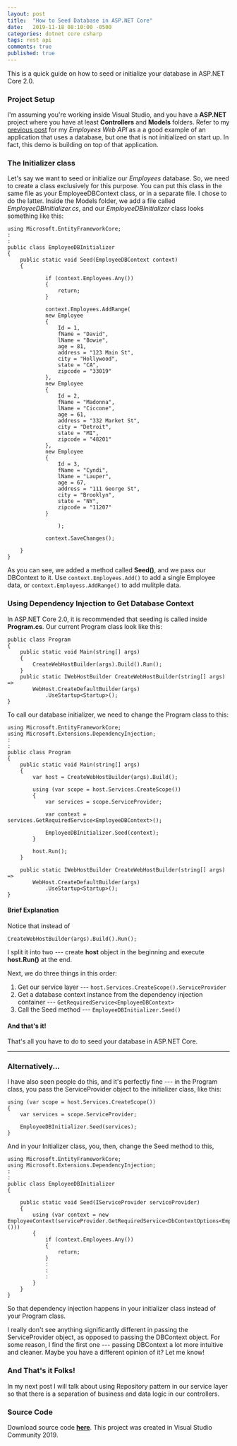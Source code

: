 ```yaml
---
layout: post
title:  "How to Seed Database in ASP.NET Core"
date:   2019-11-18 08:10:00 -0500
categories: dotnet core csharp
tags: rest api
comments: true
published: true
---
```


This is a quick guide on how to seed or initialize your database in ASP.NET Core 2.0. <!--more--> 

### Project Setup
I'm assuming you're working inside Visual Studio, and you have a **ASP.NET** project where you have at least **Controllers** and **Models** folders. Refer to my [previous post][web-api-post] for my *Employees Web API* as a a good example of an application that uses a database, but one that is not initialized on start up. In fact, this demo is building on top of that application.

### The Initializer class
Let's say we want to seed or initialize our *Employees* database. So, we need to create a class exclusively for this purpose. You can put this class in the same file as your EmployeeDBContext class, or in a separate file. I chose to do the latter. Inside the Models folder, we add a file called *EmployeeDBInitializer.cs*, and our *EmployeeDBInitializer* class looks something like this:
```
using Microsoft.EntityFrameworkCore;
:
:
public class EmployeeDBInitializer
{
    public static void Seed(EmployeeDBContext context)
    {
        
            if (context.Employees.Any())
            {
                return;
            }

            context.Employees.AddRange(
            new Employee
            {
                Id = 1,
                fName = "David",
                lName = "Bowie",
                age = 81,
                address = "123 Main St",
                city = "Hollywood",
                state = "CA",
                zipcode = "33019"
            },
            new Employee
            {
                Id = 2,
                fName = "Madonna",
                lName = "Ciccone",
                age = 61,
                address = "332 Market St",
                city = "Detroit",
                state = "MI",
                zipcode = "48201"
            },
            new Employee
            {
                Id = 3,
                fName = "Cyndi",
                lName = "Lauper",
                age = 67,
                address = "111 George St",
                city = "Brooklyn",
                state = "NY",
                zipcode = "11207"
            }

                );

            context.SaveChanges();
        
    }
}
```

As you can see, we added a method called **Seed()**, and we pass our DBContext to it. Use ```context.Employees.Add()``` to add a single Employee data, or ```context.Employess.AddRange()``` to add mulitple data.

### Using Dependency Injection to Get Database Context
In ASP.NET Core 2.0, it is recommended that seeding is called inside **Program.cs**. Our current Program class look like this:

```
public class Program
{
    public static void Main(string[] args)
    {
        CreateWebHostBuilder(args).Build().Run();
    }
    public static IWebHostBuilder CreateWebHostBuilder(string[] args) =>
        WebHost.CreateDefaultBuilder(args)
            .UseStartup<Startup>();
}
```

To call our database initializer, we need to change the Program class to this:

```
using Microsoft.EntityFrameworkCore;
using Microsoft.Extensions.DependencyInjection;
:
:
public class Program
{
    public static void Main(string[] args)
    {
        var host = CreateWebHostBuilder(args).Build();

        using (var scope = host.Services.CreateScope())
        {
            var services = scope.ServiceProvider;
 
            var context = services.GetRequiredService<EmployeeDBContext>();

            EmployeeDBInitializer.Seed(context);
        }

        host.Run();
    }

    public static IWebHostBuilder CreateWebHostBuilder(string[] args) =>
        WebHost.CreateDefaultBuilder(args)
            .UseStartup<Startup>();
}
```

#### Brief Explanation

Notice that instead of
```
CreateWebHostBuilder(args).Build().Run();
```
I split it into two --- create **host** object in the beginning and execute **host.Run()** at the end.

Next, we do three things in this order:
1.  Get our service layer --- ```host.Services.CreateScope().ServiceProvider```
2. Get a database context instance from the dependency injection container --- ```GetRequiredService<EmployeeDBContext>``` 
3. Call the Seed method --- ```EmployeeDBInitializer.Seed()```

#### And that's it! 
That's all you have to do to seed your database in ASP.NET Core. 

___
### Alternatively...

I have also seen people do this, and it's perfectly fine --- in the Program class, you pass the ServiceProvider object to the initializer class, like this:

```
using (var scope = host.Services.CreateScope())
{
    var services = scope.ServiceProvider;

    EmployeeDBInitializer.Seed(services);
}
```

And in your Initializer class, you, then, change the Seed method to this,
```
using Microsoft.EntityFrameworkCore;
using Microsoft.Extensions.DependencyInjection;
:
:
public class EmployeeDBInitializer
{

    public static void Seed(IServiceProvider serviceProvider)
    {
        using (var context = new EmployeeContext(serviceProvider.GetRequiredService<DbContextOptions<EmployeeContext>>()))
        {
            if (context.Employees.Any())
            {
                return;
            }
            :
            :
            :
        }
    }
}

```
So that dependency injection happens in your initializer class instead of your Program class.

I really don't see anything significantly different in passing the ServiceProvider object, as opposed to passing the DBContext object. For some reason, I find the first one --- passing DBContext a lot more intuitive and cleaner. Maybe you have a different opinion of it? Let me know!

### And That's it Folks!
In my next post I will talk about using Repository pattern in our service layer so that there is a separation of business and data logic in our controllers.

### Source Code
Download source code **[here][project-download]**. This project was created in Visual Studio Community 2019.

[project-download]: https://github.com/avasay/WebAPIDepInjectIRepository

[web-api-post]: /dotnet/core/csharp/2019/11/16/dotNETCore-REST-API-InMemoryDB.html

